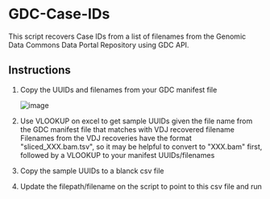 # GDC-Case-IDs

This script recovers Case IDs from a list of filenames from the Genomic Data Commons Data Portal Repository using GDC API.

## Instructions

1. Copy the UUIDs and filenames from your GDC manifest file
   
   ![image](https://github.com/u-kapoor/GDC-Case-IDs/assets/160059835/df4d6980-2683-4d9a-82fb-28dcaa670d02)

   
3. Use VLOOKUP on excel to get sample UUIDs given the file name from the GDC manifest file that matches with VDJ recovered filename
   Filenames from the VDJ recoveries have the format "sliced_XXX.bam.tsv", so it may be helpful to convert to "XXX.bam" first, followed by a VLOOKUP to your manifest UUIDs/filenames
4. Copy the sample UUIDs to a blanck csv file
5. Update the filepath/filename on the script to point to this csv file and run
